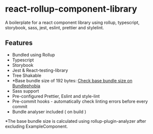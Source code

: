 # react-rollup-component-library

A boilerplate for a react component library using rollup, typescript, storybook, sass, jest, eslint, prettier and stylelint.

## Features
 - Bundled using Rollup
 - Typescript
 - Storybook
 - Jest & React-testing-library
 - Tree Shakable
 - *Base bundle size of 192 bytes:
	[Check base bundle size on Bundlephobia](https://bundlephobia.com/package/react-rollup-component-library@1.0.1)
 - Sass support
 - Pre-configured Prettier, Eslint and style-lint 
 - Pre-commit hooks - automatically check linting errors before every commit 
 - Bundle analyser included ( on build )

*The base bundle size is calculated using rollup-plugin-analyzer after excluding ExampleComponent.
